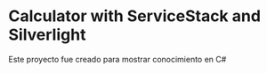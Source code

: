 # Calculator with ServiceStack and Silverlight
Este proyecto fue creado para mostrar conocimiento en C#
